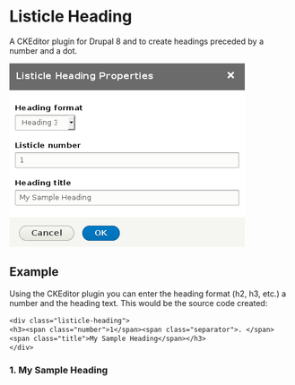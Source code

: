 # Listicle Heading #

A CKEditor plugin for Drupal 8 and to create headings preceded by a number and a dot.

![Listicle Heading Dialog](listicle-heading-dialog.png "Listicle Heading Dialog Screenshot")

## Example ##

Using the CKEditor plugin you can enter the heading format (h2, h3, etc.) a number and the heading text. This would be the source code created:

```
<div class="listicle-heading">
<h3><span class="number">1</span><span class="separator">. </span><span class="title">My Sample Heading</span></h3>
</div>
```

### 1. My Sample Heading ###

